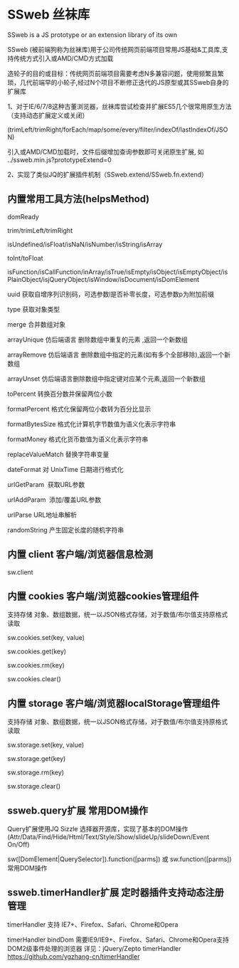 # SSweb 丝袜库
SSweb is a JS prototype or an extension library of its own

SSweb (被前端狗称为丝袜库)用于公司传统网页前端项目常用JS基础&工具库,支持传统方式引入或AMD/CMD方式加载

造轮子的目的或目标：传统网页前端项目需要考虑N多兼容问题，使用频繁且繁琐，几代前端早的小轮子,经过N个项目不断修正迭代的JS原型或其SSweb自身的扩展库

1、对于IE/6/7/8这种古董浏览器，丝袜库尝试检查并扩展ES5几个很常用原生方法（支持动态扩展定义或关闭）

(trimLeft/trimRight/forEach/map/some/every/filter/indexOf/lastIndexOf/JSON)

引入或AMD/CMD加载时，文件后缀增加查询参数即可关闭原生扩展, 如 ../ssweb.min.js?prototypeExtend=0

2、实现了类似JQ的扩展插件机制（SSweb.extend/SSweb.fn.extend）

## 内置常用工具方法(helpsMethod)

domReady

trim/trimLeft/trimRight

isUndefined/isFloat/isNaN/isNumber/isString/isArray

toInt/toFloat

isFunction/isCallFunction/inArray/isTrue/isEmpty/isObject/isEmptyObject/isPlainObject/isjQueryObject/isWindow/isDocument/isDomElement

uuid 获取自增序列识别码，可选参数l是否补零长度，可选参数p为附加前缀

type 获取对象类型

merge 合并数组对象

arrayUnique  仿后端语言 删除数组中重复的元素 ,返回一个新数组

arrayRemove  仿后端语言 删除数组中指定的元素(如有多个全部移除),返回一个新数组

arrayUnset   仿后端语言删除数组中指定键对应某个元素,返回一个新数组

toPercent   转换百分数并保留两位小数

formatPercent   格式化保留两位小数转为百分比显示

formatBytesSize 格式化计算机字节数值为语义化表示字符串

formatMoney 格式化货币数值为语义化表示字符串

replaceValueMatch 替换字符串变量

dateFormat 对 UnixTime 日期进行格式化

urlGetParam  获取URL参数

urlAddParam  添加/覆盖URL参数

urlParse URL地址串解析

randomString 产生固定长度的随机字符串

## 内置 client  客户端/浏览器信息检测
sw.client 

## 内置 cookies  客户端/浏览器cookies管理组件

支持存储 对象、数组数据，统一以JSON格式存储，对于数值/布尔值支持原格式读取

sw.cookies.set(key, value)

sw.cookies.get(key)

sw.cookies.rm(key)

sw.cookies.clear()

## 内置 storage  客户端/浏览器localStorage管理组件

支持存储 对象、数组数据，统一以JSON格式存储，对于数值/布尔值支持原格式读取

sw.storage.set(key, value)

sw.storage.get(key)

sw.storage.rm(key)

sw.storage.clear()



## ssweb.query扩展  常用DOM操作

Query扩展使用JQ Sizzle 选择器开源库，实现了基本的DOM操作(Attr/Data/Find/Hide/Html/Text/Style/Show/slideUp/slideDown/Event On/Off)

sw([DomElement|QuerySelector]).function([parms]) 或 sw.function([parms]) 常用DOM操作


## ssweb.timerHandler扩展 定时器插件支持动态注册管理

timerHandler 支持 IE7+、Firefox、Safari、Chrome和Opera

timerHandler bindDom 需要IE9/IE9+、Firefox、Safari、Chrome和Opera支持DOM2级事件处理的浏览器
详见：jQuery/Zepto timerHandler  https://github.com/ygzhang-cn/timerHandler
